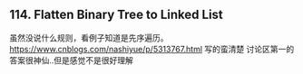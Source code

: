 ## 114. Flatten Binary Tree to Linked List
虽然没说什么规则，看例子知道是先序遍历。
https://www.cnblogs.com/nashiyue/p/5313767.html 写的蛮清楚
讨论区第一的答案很神仙..但是感觉不是很好理解
